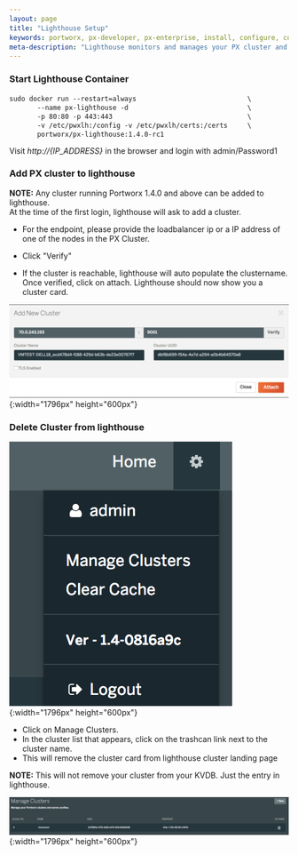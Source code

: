 ```yaml
---
layout: page
title: "Lighthouse Setup"
keywords: portworx, px-developer, px-enterprise, install, configure, container, storage, lighthouse
meta-description: "Lighthouse monitors and manages your PX cluster and storage and can be run on-prem. Find out how today."
---
```


### Start Lighthouse Container

```
sudo docker run --restart=always                            \
       --name px-lighthouse -d                              \
       -p 80:80 -p 443:443                                  \
       -v /etc/pwxlh:/config -v /etc/pwxlh/certs:/certs     \
       portworx/px-lighthouse:1.4.0-rc1
```

Visit *http://{IP_ADDRESS}* in the browser and login with admin/Password1

### Add PX cluster to lighthouse

**NOTE:** Any cluster running Portworx 1.4.0 and above can be added to lighthouse.  
         At the time of the first login, lighthouse will ask to add a cluster.

* For the endpoint,  please provide the loadbalancer ip or a IP address of one of the nodes in the PX Cluster.

* Click "Verify" 

* If the cluster is reachable, lighthouse will auto populate the clustername.
   Once verified, click on attach. Lighthouse should now show you a cluster card.

![Lighthouse add new cluster](/images/lh-new-add-cluster.png){:width="1796px" height="600px"}

### Delete Cluster from lighthouse

![Lighthouse menu](/images/lh-new-menu.png){:width="1796px" height="600px"}

* Click on Manage Clusters. 
* In the cluster list that appears, click on the trashcan link next to the cluster name.
* This will remove the cluster card from lighthouse cluster landing page 

**NOTE:** This will not remove your cluster from your KVDB. Just the entry in lighthouse.

![Lighthouse add new cluster](/images/lh-new-delete-cluster.png){:width="1796px" height="600px"}
